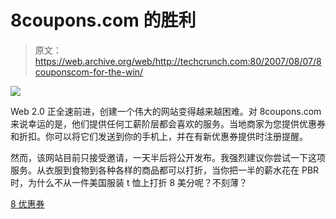 # 8coupons.com 的胜利

> 原文：<https://web.archive.org/web/http://techcrunch.com:80/2007/08/07/8couponscom-for-the-win/>

![](img/f7b21460e60f663f240c3efd7767f5ed.png)

Web 2.0 正全速前进，创建一个伟大的网站变得越来越困难。对 8coupons.com 来说幸运的是，他们提供任何工薪阶层都会喜欢的服务。当地商家为您提供优惠券和折扣。你可以将它们发送到你的手机上，并在有新优惠券提供时注册提醒。

然而，该网站目前只接受邀请，一天半后将公开发布。我强烈建议你尝试一下这项服务。从衣服到食物到各种各样的商品都可以打折，当你把一半的薪水花在 PBR 时，为什么不从一件美国服装 t 恤上打折 8 美分呢？不刻薄？

[8 优惠券](https://web.archive.org/web/20210228073210/http://www.8coupons.com/)